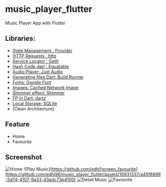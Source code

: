 # music_player_flutter

Music Player App with Flutter

## Libraries:

- [State Management : Provider](https://pub.dev/packages/provider)
- [HTTP Requests : http](https://pub.dev/packages/http)
- [Service Locator : GetIt](https://pub.dev/packages/get_it)
- [Hash Code dart : Equatable](https://pub.dev/packages/equatable)
- [Audio Player: Just Audio](https://pub.dev/packages/just_audio) 
- [Generating files Dart: Build Runner](https://pub.dev/packages/build_runner)
- [Fonts: Google Font](https://pub.dev/packages/google_fonts)
- [Images: Cached Network Image](https://pub.dev/packages/cached_network_image)
- [Shimmer effect: Shimmer](https://pub.dev/packages/shimmer)
- [FP in Dart: dartz](https://pub.dev/packages/dartz)
- [Local Storage: SQLite](https://pub.dev/packages/sqflite)
- [Clean Architecture]

## Feature
- Home
- Favourite

## Screenshot
![Home](https://github.com/edhi96/music_player_flutter/assets/10931337/6fce8706-8037-4ac3-91ed-b63ef3db51d1)
![Play Music](https://github.com/edh![screen_favourite](https://github.com/edhi96/music_player_flutter/assets/10931337/a45f8899-5d74-4107-9a33-d3adc73e4100)
![Detail Music](https://github.com/edhi96/music_player_flutter/assets/10931337/a6aad941-4f0d-489b-8ff7-649002ca0f2d)
![Favourite](https://github.com/edhi96/music_player_flutter/assets/10931337/8821a196-3399-4c5b-8703-6c586ba14cbd)


